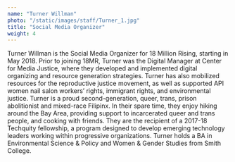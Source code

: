 ```yaml
---
name: "Turner Willman"
photo: "/static/images/staff/Turner_1.jpg"
title: "Social Media Organizer"
weight: 4
---
```

Turner Willman is the Social Media Organizer for 18 Million Rising, starting in May 2018. Prior to joining 18MR, Turner was the Digital Manager at Center for Media Justice, where they developed and implemented digital organizing and resource generation strategies. Turner has also mobilized resources for the reproductive justice movement, as well as supported API women nail salon workers’ rights, immigrant rights, and environmental justice. Turner is a proud second-generation, queer, trans, prison abolitionist and mixed-race Filipinx. In their spare time, they enjoy hiking around the Bay Area, providing support to incarcerated queer and trans people, and cooking with friends. They are the recipient of a 2017-18 Techquity fellowship, a program designed to develop emerging technology leaders working within progressive organizations. Turner holds a BA in Environmental Science & Policy and Women & Gender Studies from Smith College.